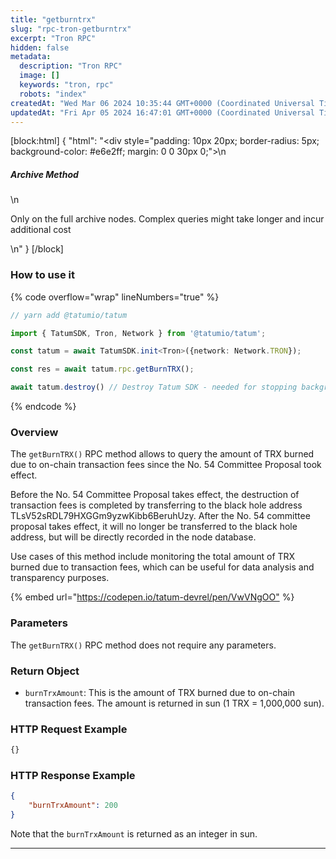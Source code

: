 ```yaml
---
title: "getburntrx"
slug: "rpc-tron-getburntrx"
excerpt: "Tron RPC"
hidden: false
metadata: 
  description: "Tron RPC"
  image: []
  keywords: "tron, rpc"
  robots: "index"
createdAt: "Wed Mar 06 2024 10:35:44 GMT+0000 (Coordinated Universal Time)"
updatedAt: "Fri Apr 05 2024 16:47:01 GMT+0000 (Coordinated Universal Time)"
---
```

[block:html]
{
  "html": "<div style=\"padding: 10px 20px; border-radius: 5px; background-color: #e6e2ff; margin: 0 0 30px 0;\">\n  <h5>Archive Method</h5>\n  <p>Only on the full archive nodes. Complex queries might take longer and incur additional cost</p>\n</div>"
}
[/block]


### How to use it

{% code overflow="wrap" lineNumbers="true" %}

```typescript
// yarn add @tatumio/tatum

import { TatumSDK, Tron, Network } from '@tatumio/tatum';

const tatum = await TatumSDK.init<Tron>({network: Network.TRON});

const res = await tatum.rpc.getBurnTRX();

await tatum.destroy() // Destroy Tatum SDK - needed for stopping background jobs
```

{% endcode %}

### Overview

The `getBurnTRX()` RPC method allows to query the amount of TRX burned due to on-chain transaction fees since the No. 54 Committee Proposal took effect.

Before the No. 54 Committee Proposal takes effect, the destruction of transaction fees is completed by transferring to the black hole address TLsV52sRDL79HXGGm9yzwKibb6BeruhUzy. After the No. 54 committee proposal takes effect, it will no longer be transferred to the black hole address, but will be directly recorded in the node database.

Use cases of this method include monitoring the total amount of TRX burned due to transaction fees, which can be useful for data analysis and transparency purposes.

{% embed url="<https://codepen.io/tatum-devrel/pen/VwVNgOO"> %}

### Parameters

The `getBurnTRX()` RPC method does not require any parameters.

### Return Object

- `burnTrxAmount`: This is the amount of TRX burned due to on-chain transaction fees. The amount is returned in sun (1 TRX = 1,000,000 sun).

### HTTP Request Example

```bash
{}
```

### HTTP Response Example

```json
{
    "burnTrxAmount": 200
}
```

Note that the `burnTrxAmount` is returned as an integer in sun.

***
